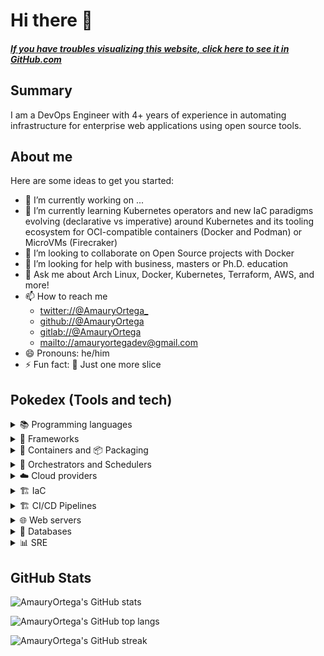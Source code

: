 # Hi there 👋

#### _[If you have troubles visualizing this website, click here to see it in GitHub.com](https://github.com/AmauryOrtega)_

## Summary

I am a DevOps Engineer with 4+ years of experience in automating infrastructure for enterprise web applications using open source tools.

## About me

Here are some ideas to get you started:

- 🔭 I’m currently working on ...
- 🌱 I’m currently learning Kubernetes operators and new IaC paradigms evolving (declarative vs imperative) around Kubernetes and its tooling ecosystem for OCI-compatible containers (Docker and Podman) or MicroVMs (Firecraker)
- 👯 I’m looking to collaborate on Open Source projects with Docker
- 🤔 I’m looking for help with business, masters or Ph.D. education
- 💬 Ask me about Arch Linux, Docker, Kubernetes, Terraform, AWS, and more!
- 📫 How to reach me
  - [twitter://@AmauryOrtega_](https://twitter.com/AmauryOrtega_)
  - [github://@AmauryOrtega](https://github.com/AmauryOrtega)
  - [gitlab://@AmauryOrtega](https://gitlab.com/AmauryOrtega)
  - [mailto://amauryortegadev@gmail.com](mailto:amauryortegadev@gmail.com)
- 😄 Pronouns: he/him
- ⚡ Fun fact: 🍕 Just one more slice

## Pokedex (Tools and tech)

<details>
  <summary>📚 Programming languages</summary>

  - 📘 Python 3
  - 📒 Shell scripting (sh, bash and zsh)
  - 📙 Java
  - 📗 PHP
  - 📓 JavaScript/Typescript for NodeJS
  - 📕 C/C++
</details>
<details>
  <summary>🎒 Frameworks</summary>

  - 📘 Django and Flask
  - 📙 Spring boot and Quarkus
  - 📗 Laravel
  - 📕 Qt and Arduino with PlatformIO
</details>
<details>
  <summary>🐳 Containers and 📦 Packaging</summary>

  - 🐳 Docker
  - 📦 Helm chart
  - 📦 Vagrant
  - 📦 Supervisord
  - 📦 SystemD
</details>
<details>
  <summary>🐙 Orchestrators and Schedulers</summary>

  - 🐙 Docker compose
  - 🐙 Kubernetes
  - 🐙 AWS ECS
  - 🐙 Docker swarm
</details>
<details>
  <summary>☁️ Cloud providers</summary>

  - ☁️ AWS
  - ☁️ GCP
  - ☁️ Azure
  - ☁️ DigitalOcean
  - ☁️ Cloudways
  - ☁️ Cloudflare R2 and Images
  - ☁️ Cloudflare, GitHub and GitLab pages
  - ☁️ Heroku
  - ☁️ Vercel
  - ☁️ Netlify
  - ☁️ Vultr
  - ☁️ Linode
  - ☁️ Fly.io
</details>
<details>
  <summary>🏗 IaC</summary>

  - 🏗 Trivy, Snyk, SonarQube, Hadolint, and more
  - 🏗 Terraform with/without Terraform Cloud
  - 🏗 TFSec, Infracost, and more
  - 🏗 AWS CDK with NodeJS
</details>
<details>
  <summary>🏗 CI/CD Pipelines</summary>

  - 🏗 GitLab CI
  - 🏗 AWS CodePipeline
  - 🏗 ArgoCD
  - 🏗 BitBucket Pipelines
  - 🏗 Jenkins
  - 🏗 GitHub Actions
  - 🏗 Travis CI
  - 🏗 CircleCI
</details>
<details>
  <summary>🌐 Web servers</summary>

  - 🌐 NGINX
  - 🌐 Apache HTTP Server
</details>
<details>
  <summary>💾 Databases</summary>

  - 💾 MySQL
  - 💾 MariaDB
  - 💾 PostgreSQL
  - 💾 SQL Server
  - 💾 AWS Aurora
  - 💾 MongoDB with/witout MongoDB Atlas
  - 💾 AWS DocumentDB
  - 💾 Redis
  - 💾 SQLite with/without Fly.io
</details>
<details>
  <summary>📊 SRE</summary>

  - 📊 Prometheus
  - 📊 Grafana
  - 📊 Grafana alerts
  - 📊 AWS CloudWatch
</details>

## GitHub Stats

![AmauryOrtega's GitHub stats](https://github-readme-stats.vercel.app/api?username=AmauryOrtega&show_icons=true&count_private=true)

![AmauryOrtega's GitHub top langs](https://github-readme-stats.vercel.app/api/top-langs/?username=AmauryOrtega&layout=compact&theme=dar&langs_count=10&hide=html,css)

![AmauryOrtega's GitHub streak](https://github-readme-streak-stats.herokuapp.com/?user=AmauryOrtega)
